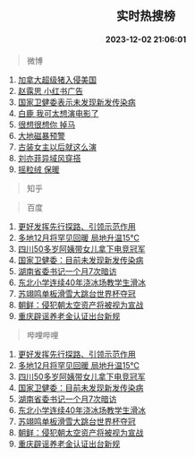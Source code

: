 <div align="center"><h2>实时热搜榜</h2><h4>2023-12-02 21:06:01</h4></div>

> 微博  

1. [加拿大超级猪入侵美国](https://s.weibo.com/weibo?q=%23%E5%8A%A0%E6%8B%BF%E5%A4%A7%E8%B6%85%E7%BA%A7%E7%8C%AA%E5%85%A5%E4%BE%B5%E7%BE%8E%E5%9B%BD%23&t=31&band_rank=1&Refer=top)<br />
2. [赵露思 小红书广告](https://s.weibo.com/weibo?q=%E8%B5%B5%E9%9C%B2%E6%80%9D%20%E5%B0%8F%E7%BA%A2%E4%B9%A6%E5%B9%BF%E5%91%8A&t=31&band_rank=2&Refer=top)<br />
3. [国家卫健委表示未发现新发传染病](https://s.weibo.com/weibo?q=%23%E5%9B%BD%E5%AE%B6%E5%8D%AB%E5%81%A5%E5%A7%94%E8%A1%A8%E7%A4%BA%E6%9C%AA%E5%8F%91%E7%8E%B0%E6%96%B0%E5%8F%91%E4%BC%A0%E6%9F%93%E7%97%85%23&t=31&band_rank=3&Refer=top)<br />
4. [白鹿 我可太想演电影了](https://s.weibo.com/weibo?q=%E7%99%BD%E9%B9%BF%20%E6%88%91%E5%8F%AF%E5%A4%AA%E6%83%B3%E6%BC%94%E7%94%B5%E5%BD%B1%E4%BA%86&t=31&band_rank=4&Refer=top)<br />
5. [很想很想你 掉马](https://s.weibo.com/weibo?q=%E5%BE%88%E6%83%B3%E5%BE%88%E6%83%B3%E4%BD%A0%20%E6%8E%89%E9%A9%AC&t=31&band_rank=5&Refer=top)<br />
6. [大地磁暴预警](https://s.weibo.com/weibo?q=%23%E5%A4%A7%E5%9C%B0%E7%A3%81%E6%9A%B4%E9%A2%84%E8%AD%A6%23&t=31&band_rank=6&Refer=top)<br />
7. [古装女主以后就这么演](https://s.weibo.com/weibo?q=%E5%8F%A4%E8%A3%85%E5%A5%B3%E4%B8%BB%E4%BB%A5%E5%90%8E%E5%B0%B1%E8%BF%99%E4%B9%88%E6%BC%94&t=31&band_rank=7&Refer=top)<br />
8. [刘亦菲异域风穿搭](https://s.weibo.com/weibo?q=%23%E5%88%98%E4%BA%A6%E8%8F%B2%E5%BC%82%E5%9F%9F%E9%A3%8E%E7%A9%BF%E6%90%AD%23&t=31&band_rank=8&Refer=top)<br />
9. [摇粒绒 保暖](https://s.weibo.com/weibo?q=%E6%91%87%E7%B2%92%E7%BB%92%20%E4%BF%9D%E6%9A%96&t=31&band_rank=9&Refer=top)<br />

> 知乎  


> 百度  

1. [更好发挥先行探路、引领示范作用](https://www.baidu.com/s?wd=%E6%9B%B4%E5%A5%BD%E5%8F%91%E6%8C%A5%E5%85%88%E8%A1%8C%E6%8E%A2%E8%B7%AF%E3%80%81%E5%BC%95%E9%A2%86%E7%A4%BA%E8%8C%83%E4%BD%9C%E7%94%A8&sa=fyb_news&rsv_dl=fyb_news)<br />
2. [多地12月将罕见回暖 局地升温15℃](https://www.baidu.com/s?wd=%E5%A4%9A%E5%9C%B012%E6%9C%88%E5%B0%86%E7%BD%95%E8%A7%81%E5%9B%9E%E6%9A%96+%E5%B1%80%E5%9C%B0%E5%8D%87%E6%B8%A915%E2%84%83&sa=fyb_news&rsv_dl=fyb_news)<br />
3. [四川50多岁阿姨带女儿拿下电竞冠军](https://www.baidu.com/s?wd=%E5%9B%9B%E5%B7%9D50%E5%A4%9A%E5%B2%81%E9%98%BF%E5%A7%A8%E5%B8%A6%E5%A5%B3%E5%84%BF%E6%8B%BF%E4%B8%8B%E7%94%B5%E7%AB%9E%E5%86%A0%E5%86%9B&sa=fyb_news&rsv_dl=fyb_news)<br />
4. [国家卫健委：目前未发现新发传染病](https://www.baidu.com/s?wd=%E5%9B%BD%E5%AE%B6%E5%8D%AB%E5%81%A5%E5%A7%94%EF%BC%9A%E7%9B%AE%E5%89%8D%E6%9C%AA%E5%8F%91%E7%8E%B0%E6%96%B0%E5%8F%91%E4%BC%A0%E6%9F%93%E7%97%85&sa=fyb_news&rsv_dl=fyb_news)<br />
5. [湖南省委书记一个月7次暗访](https://www.baidu.com/s?wd=%E6%B9%96%E5%8D%97%E7%9C%81%E5%A7%94%E4%B9%A6%E8%AE%B0%E4%B8%80%E4%B8%AA%E6%9C%887%E6%AC%A1%E6%9A%97%E8%AE%BF&sa=fyb_news&rsv_dl=fyb_news)<br />
6. [东北小学连续40年浇冰场教学生滑冰](https://www.baidu.com/s?wd=%E4%B8%9C%E5%8C%97%E5%B0%8F%E5%AD%A6%E8%BF%9E%E7%BB%AD40%E5%B9%B4%E6%B5%87%E5%86%B0%E5%9C%BA%E6%95%99%E5%AD%A6%E7%94%9F%E6%BB%91%E5%86%B0&sa=fyb_news&rsv_dl=fyb_news)<br />
7. [苏翊鸣单板滑雪大跳台世界杯夺冠](https://www.baidu.com/s?wd=%E8%8B%8F%E7%BF%8A%E9%B8%A3%E5%8D%95%E6%9D%BF%E6%BB%91%E9%9B%AA%E5%A4%A7%E8%B7%B3%E5%8F%B0%E4%B8%96%E7%95%8C%E6%9D%AF%E5%A4%BA%E5%86%A0&sa=fyb_news&rsv_dl=fyb_news)<br />
8. [朝鲜：侵犯朝太空资产将被视为宣战](https://www.baidu.com/s?wd=%E6%9C%9D%E9%B2%9C%EF%BC%9A%E4%BE%B5%E7%8A%AF%E6%9C%9D%E5%A4%AA%E7%A9%BA%E8%B5%84%E4%BA%A7%E5%B0%86%E8%A2%AB%E8%A7%86%E4%B8%BA%E5%AE%A3%E6%88%98&sa=fyb_news&rsv_dl=fyb_news)<br />
9. [重庆辟谣养老金认证出台新规](https://www.baidu.com/s?wd=%E9%87%8D%E5%BA%86%E8%BE%9F%E8%B0%A3%E5%85%BB%E8%80%81%E9%87%91%E8%AE%A4%E8%AF%81%E5%87%BA%E5%8F%B0%E6%96%B0%E8%A7%84&sa=fyb_news&rsv_dl=fyb_news)<br />

> 哔哩哔哩  

1. [更好发挥先行探路、引领示范作用](https://www.baidu.com/s?wd=%E6%9B%B4%E5%A5%BD%E5%8F%91%E6%8C%A5%E5%85%88%E8%A1%8C%E6%8E%A2%E8%B7%AF%E3%80%81%E5%BC%95%E9%A2%86%E7%A4%BA%E8%8C%83%E4%BD%9C%E7%94%A8&sa=fyb_news&rsv_dl=fyb_news)<br />
2. [多地12月将罕见回暖 局地升温15℃](https://www.baidu.com/s?wd=%E5%A4%9A%E5%9C%B012%E6%9C%88%E5%B0%86%E7%BD%95%E8%A7%81%E5%9B%9E%E6%9A%96+%E5%B1%80%E5%9C%B0%E5%8D%87%E6%B8%A915%E2%84%83&sa=fyb_news&rsv_dl=fyb_news)<br />
3. [四川50多岁阿姨带女儿拿下电竞冠军](https://www.baidu.com/s?wd=%E5%9B%9B%E5%B7%9D50%E5%A4%9A%E5%B2%81%E9%98%BF%E5%A7%A8%E5%B8%A6%E5%A5%B3%E5%84%BF%E6%8B%BF%E4%B8%8B%E7%94%B5%E7%AB%9E%E5%86%A0%E5%86%9B&sa=fyb_news&rsv_dl=fyb_news)<br />
4. [国家卫健委：目前未发现新发传染病](https://www.baidu.com/s?wd=%E5%9B%BD%E5%AE%B6%E5%8D%AB%E5%81%A5%E5%A7%94%EF%BC%9A%E7%9B%AE%E5%89%8D%E6%9C%AA%E5%8F%91%E7%8E%B0%E6%96%B0%E5%8F%91%E4%BC%A0%E6%9F%93%E7%97%85&sa=fyb_news&rsv_dl=fyb_news)<br />
5. [湖南省委书记一个月7次暗访](https://www.baidu.com/s?wd=%E6%B9%96%E5%8D%97%E7%9C%81%E5%A7%94%E4%B9%A6%E8%AE%B0%E4%B8%80%E4%B8%AA%E6%9C%887%E6%AC%A1%E6%9A%97%E8%AE%BF&sa=fyb_news&rsv_dl=fyb_news)<br />
6. [东北小学连续40年浇冰场教学生滑冰](https://www.baidu.com/s?wd=%E4%B8%9C%E5%8C%97%E5%B0%8F%E5%AD%A6%E8%BF%9E%E7%BB%AD40%E5%B9%B4%E6%B5%87%E5%86%B0%E5%9C%BA%E6%95%99%E5%AD%A6%E7%94%9F%E6%BB%91%E5%86%B0&sa=fyb_news&rsv_dl=fyb_news)<br />
7. [苏翊鸣单板滑雪大跳台世界杯夺冠](https://www.baidu.com/s?wd=%E8%8B%8F%E7%BF%8A%E9%B8%A3%E5%8D%95%E6%9D%BF%E6%BB%91%E9%9B%AA%E5%A4%A7%E8%B7%B3%E5%8F%B0%E4%B8%96%E7%95%8C%E6%9D%AF%E5%A4%BA%E5%86%A0&sa=fyb_news&rsv_dl=fyb_news)<br />
8. [朝鲜：侵犯朝太空资产将被视为宣战](https://www.baidu.com/s?wd=%E6%9C%9D%E9%B2%9C%EF%BC%9A%E4%BE%B5%E7%8A%AF%E6%9C%9D%E5%A4%AA%E7%A9%BA%E8%B5%84%E4%BA%A7%E5%B0%86%E8%A2%AB%E8%A7%86%E4%B8%BA%E5%AE%A3%E6%88%98&sa=fyb_news&rsv_dl=fyb_news)<br />
9. [重庆辟谣养老金认证出台新规](https://www.baidu.com/s?wd=%E9%87%8D%E5%BA%86%E8%BE%9F%E8%B0%A3%E5%85%BB%E8%80%81%E9%87%91%E8%AE%A4%E8%AF%81%E5%87%BA%E5%8F%B0%E6%96%B0%E8%A7%84&sa=fyb_news&rsv_dl=fyb_news)<br />
